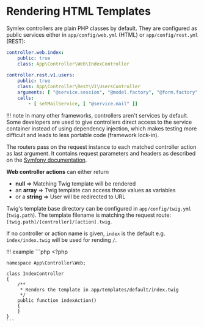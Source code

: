 # Rendering HTML Templates

Symlex controllers are plain PHP classes by default. They are configured as public services either in `app/config/web.yml` (HTML) or `app/config/rest.yml` (REST):

```yaml
controller.web.index:
    public: true
    class: App\Controller\Web\IndexController
    
controller.rest.v1.users:
    public: true
    class: App\Controller\Rest\V1\UsersController
    arguments: [ "@service.session", "@model.factory", "@form.factory" ]
    calls:
        - [ setMailService, [ "@service.mail" ]]
```

!!! note
    In many other frameworks, controllers aren't services by default. Some developers are used to give 
    controllers direct access to the service container instead of using dependency injection, which makes testing more 
    difficult and leads to less portable code (framework lock-in).

The routers pass on the request instance to each matched controller action as last argument. It contains request parameters and headers as described on the [Symfony documentation](http://symfony.com/doc/current/book/http_fundamentals.html#requests-and-responses-in-symfony).

**Web controller actions** can either return 

 - **null** ⇒ Matching Twig template will be rendered 
 - an **array** ⇒ Twig template can access those values as variables
 - or a **string** ⇒ User will be redirected to URL
 
Twig's template base directory can be configured in `app/config/twig.yml` (`twig.path`). The template filename is matching the request route: `[twig.path]/[controller]/[action].twig`. 

If no controller or action name is given, `index` is the default e.g. `index/index.twig` will be used for rending `/`.

!!! example
    ```php
    <?php
    
    namespace App\Controller\Web;
    
    class IndexController
    {
        /**
         * Renders the template in app/templates/default/index.twig
         */
        public function indexAction()
        {
        }
    }
    ```